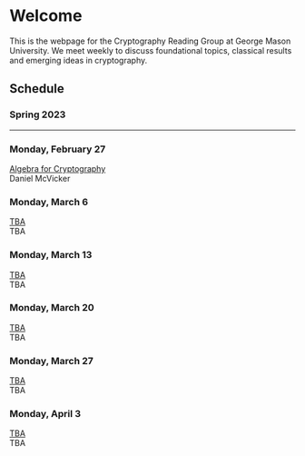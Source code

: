 # **Welcome**

This is the webpage for the Cryptography Reading Group at George Mason 
University. We meet weekly to discuss foundational topics, classical results and
emerging ideas in cryptography.

## **Schedule**
### **Spring 2023**
--------------------------------------------------------------------------------
### **Monday, February 27**
[Algebra for Cryptography](./sp-23/talk-1.md)<br/>
Daniel McVicker<br/>

### **Monday, March 6**
[TBA](#)<br/>
TBA<br/>

### **Monday, March 13**
[TBA](#)<br/>
TBA<br/>

### **Monday, March 20**
[TBA](#)<br/>
TBA<br/>

### **Monday, March 27**
[TBA](#)<br/>
TBA<br/>

### **Monday, April 3**
[TBA](#)<br/>
TBA<br/>


<!---
A note on formatting: while there is no fixed format for maintaining this page 
yet, as a practical style emerges over the first several iterations, some level 
of consistency will also be expected.
--->
